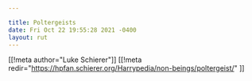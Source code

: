 ```yaml
---

title: Poltergeists
date: Fri Oct 22 19:55:28 2021 -0400
layout: rut
---
```


[[!meta author="Luke Schierer"]]
[[!meta redir="https://hpfan.schierer.org/Harrypedia/non-beings/poltergeist/" ]]
